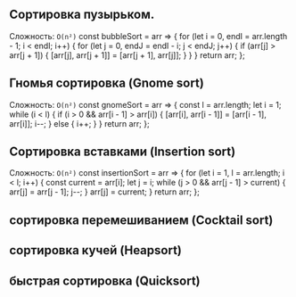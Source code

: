 ## Сортировка пузырьком.
Сложность: `O(n²)`
const bubbleSort = arr => {
    for (let i = 0, endI = arr.length - 1; i < endI; i++) {
        for (let j = 0, endJ = endI - i; j < endJ; j++) {
            if (arr[j] > arr[j + 1]) {
                [arr[j], arr[j + 1]] = [arr[j + 1], arr[j]];
            }
        }
    }
    return arr;
};

## Гномья сортировка (Gnome sort)
Сложность: `O(n²)`
const gnomeSort = arr => {
    const l = arr.length;
    let i = 1;
    while (i < l) {
        if (i > 0 && arr[i - 1] > arr[i]) {
            [arr[i], arr[i - 1]] = [arr[i - 1], arr[i]];
            i--;
        } else {
            i++;
        }
    }
    return arr;
};

## Сортировка вставками (Insertion sort)
Сложность: `O(n²)`
const insertionSort = arr => {
    for (let i = 1, l = arr.length; i < l; i++) {
        const current = arr[i];
        let j = i;
        while (j > 0 && arr[j - 1] > current) {
            arr[j] = arr[j - 1];
            j--;
        }
        arr[j] = current;
    }
    return arr;
};


## сортировка перемешиванием (Cocktail sort)
## сортировка кучей (Heapsort)
## быстрая сортировка (Quicksort)